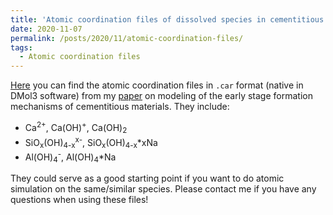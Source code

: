 ```yaml
---
title: 'Atomic coordination files of dissolved species in cementitious materials'
date: 2020-11-07
permalink: /posts/2020/11/atomic-coordination-files/
tags:
  - Atomic coordination files
---
```


[Here](http://kengran.github.io/files/atomic-coord-files-Yang-and-White-CCR-2020.zip) you can find the atomic coordination files in `.car` format (native in DMol3 software) from my [paper](https://www.sciencedirect.com/science/article/pii/S0008884620315465?via%3Dihub) on modeling of the early stage formation mechanisms of cementitious materials. They include:

- Ca<sup>2+</sup>, Ca(OH)<sup>+</sup>, Ca(OH)<sub>2</sub>
- SiO<sub>x</sub>(OH)<sub>4-x</sub><sup>x-</sup>, SiO<sub>x</sub>(OH)<sub>4-x</sub>\*xNa
- Al(OH)<sub>4</sub><sup>-</sup>, Al(OH)<sub>4</sub>\*Na

They could serve as a good starting point if you want to do atomic simulation on the same/similar species. Please contact me if you have any questions when using these files!
